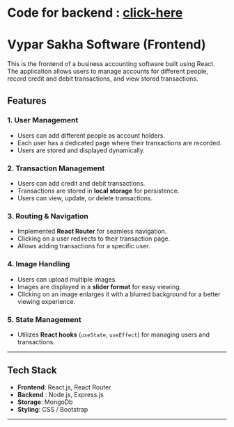 # Code for backend : [click-here](https://github.com/madhav8511/Accounts-backend)

# Vypar Sakha Software (Frontend)

This is the frontend of a business accounting software built using React. The application allows users to manage accounts for different people, record credit and debit transactions, and view stored transactions.

## Features

### 1. **User Management**
- Users can add different people as account holders.
- Each user has a dedicated page where their transactions are recorded.
- Users are stored and displayed dynamically.

### 2. **Transaction Management**
- Users can add credit and debit transactions.
- Transactions are stored in **local storage** for persistence.
- Users can view, update, or delete transactions.

### 3. **Routing & Navigation**
- Implemented **React Router** for seamless navigation.
- Clicking on a user redirects to their transaction page.
- Allows adding transactions for a specific user.

### 4. **Image Handling**
- Users can upload multiple images.
- Images are displayed in a **slider format** for easy viewing.
- Clicking on an image enlarges it with a blurred background for a better viewing experience.

### 5. **State Management**
- Utilizes **React hooks** (`useState`, `useEffect`) for managing users and transactions.
---

## Tech Stack
- **Frontend**: React.js, React Router
- **Backend** : Node.js, Express.js
- **Storage**: MongoDb
- **Styling**: CSS / Bootstrap

---
